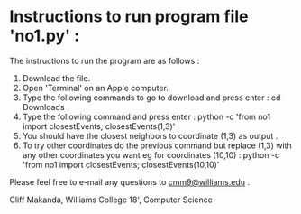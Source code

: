 # Instructions to run program file 'no1.py'  :


The instructions to run the program are as follows :
   1. Download the file.
   2. Open 'Terminal' on an Apple computer.
   3. Type the following commands to go to download and press enter : cd Downloads 
   4. Type the following command and press enter : python -c 'from no1 import closestEvents; closestEvents(1,3)'
   5. You should have the closest neighbors to coordinate (1,3) as output .
   6. To try other coordinates do the previous command but replace (1,3) with any other coordinates you want eg for coordinates (10,10) :
        python -c 'from no1 import closestEvents; closestEvents(10,10)'

Please feel free to e-mail any questions to cmm9@williams.edu .

Cliff Makanda, Williams College 18', Computer Science
